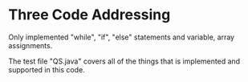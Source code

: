 # Three Code Addressing

Only implemented "while", "if", "else" statements and variable, array assignments.

The test file "QS.java" covers all of the things that is implemented and supported in this code.
